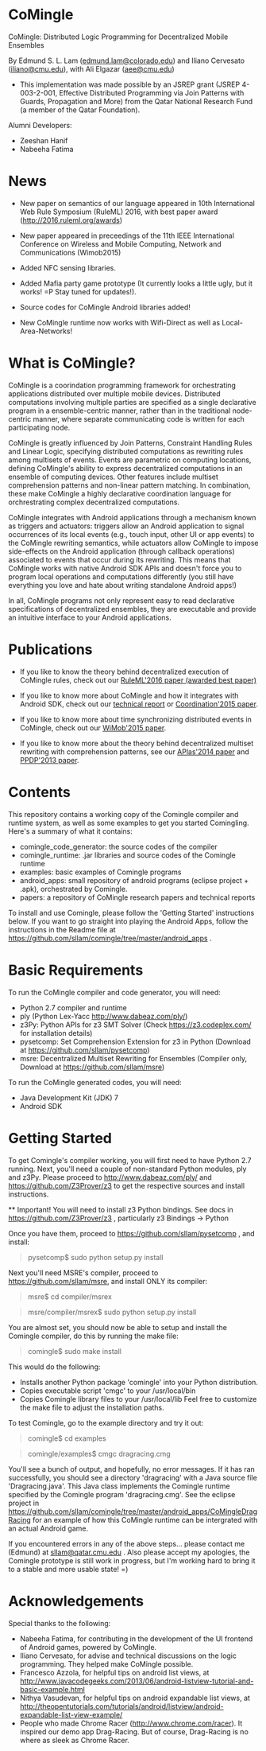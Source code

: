 CoMingle
========

CoMingle: Distributed Logic Programming for Decentralized Mobile Ensembles

By Edmund S. L. Lam (edmund.lam@colorado.edu) and Iliano Cervesato (iliano@cmu.edu), with
Ali Elgazar (aee@cmu.edu)

* This implementation was made possible by an JSREP grant (JSREP 4-003-2-001, Effective Distributed 
Programming via Join Patterns with Guards, Propagation and More) from the Qatar National Research Fund 
(a member of the Qatar Foundation).

Alumni Developers:

* Zeeshan Hanif
* Nabeeha Fatima

News
====

* New paper on semantics of our language appeared in 10th International Web Rule Symposium (RuleML) 2016, with best paper award (http://2016.ruleml.org/awards)

* New paper appeared in preceedings of the 11th IEEE International Conference on Wireless and Mobile Computing, Network and Communications (Wimob2015)

* Added NFC sensing libraries.

* Added Mafia party game prototype (It currently looks a little ugly, but it works! =P Stay tuned for updates!). 

* Source codes for CoMingle Android libraries added!

* New CoMingle runtime now works with Wifi-Direct as well as Local-Area-Networks! 

What is CoMingle?
=================

CoMingle is a coorindation programming framework for orchestrating applications distributed 
over multiple mobile devices. Distributed computations involving multiple parties are 
specified as a single declarative program in a ensemble-centric manner, rather than in the 
traditional node-centric manner, where separate communicating code is written for each 
participating node.

CoMingle is greatly influenced by Join Patterns, Constraint Handling Rules and Linear Logic,
specifying distributed computations as rewriting rules among multisets of events. Events are 
parametric on computing locations, defining CoMingle's ability to express
decentralized computations in an ensemble of computing devices. Other features include
multiset comprehension patterns and non-linear pattern matching. In combination, these make 
CoMingle a highly declarative coordination language for orchrestrating complex decentralized 
computations.

CoMingle integrates with Android applications through a mechanism known as triggers and actuators:
triggers allow an Android application to signal occurrences of its local events (e.g., touch input, 
other UI or app events) to the CoMingle rewriting semantics, while actuators allow CoMingle to 
impose side-effects on the Android application (through callback operations) associated to events 
that occur during its rewriting. This means that CoMingle works with native Android SDK APIs and 
doesn't force you to program local operations and computations differently (you still have everything 
you love and hate about writing standalone Android apps!)

In all, CoMingle programs not only represent easy to read declarative specifications of
decentralized ensembles, they are executable and provide an intuitive interface to your 
Android applications.

Publications
============

* If you like to know the theory behind decentralized execution of CoMingle rules, check out our [RuleML'2016 paper (awarded best paper)](http://www.qatar.cmu.edu/iliano/papers/ruleml16.pdf)

* If you like to know more about CoMingle and how it integrates with Android SDK, check out our [technical report](http://www.qatar.cmu.edu/~sllam/my_papers/techreport/SLLAM_TR15-101.pdf) or [Coordination'2015 paper](http://www.qatar.cmu.edu/~sllam/my_papers/published/SLLAM_coordination15.pdf).

* If you like to know more about time synchronizing distributed events in CoMingle, check out our [WiMob'2015 paper](http://www.qatar.cmu.edu/~sllam/my_papers/published/SLLAM_wimob15.pdf).

* If you like to know more about the theory behind decentralized multiset rewriting with comprehension patterns, see our [APlas'2014 paper](http://www.qatar.cmu.edu/~sllam/my_papers/published/SLLAM_aplas14.pdf) and [PPDP'2013 paper](http://www.qatar.cmu.edu/~sllam/my_papers/published/SLLAM_ppdp13.pdf).

Contents
========

This repository contains a working copy of the Comingle compiler and runtime system, as well as some examples
to get you started Comingling. Here's a summary of what it contains:

   - comingle_code_generator: the source codes of the compiler
   - comingle_runtime: .jar libraries and source codes of the Comingle runtime
   - examples: basic examples of Comingle programs
   - android_apps: small repository of android programs (eclipse project + .apk), orchestrated by Comingle.
   - papers: a repository of CoMingle research papers and technical reports

To install and use Comingle, please follow the 'Getting Started' instructions below. If you want to go
straight into playing the Android Apps, follow the instructions in the Readme file at 
https://github.com/sllam/comingle/tree/master/android_apps .

Basic Requirements
==================

To run the CoMingle compiler and code generator, you will need:
   - Python 2.7 compiler and runtime
   - ply (Python Lex-Yacc http://www.dabeaz.com/ply/)
   - z3Py: Python APIs for z3 SMT Solver (Check https://z3.codeplex.com/ for installation details)
   - pysetcomp: Set Comprehension Extension for z3 in Python (Download at https://github.com/sllam/pysetcomp)
   - msre: Decentralized Multiset Rewriting for Ensembles (Compiler only, Download at https://github.com/sllam/msre)

To run the CoMingle generated codes, you will need:
   - Java Development Kit (JDK) 7 
   - Android SDK 

Getting Started
===============

To get Comingle's compiler working, you will first need to have Python 2.7 running. Next, you'll need a couple of
non-standard Python modules, ply and z3Py. Please proceed to http://www.dabeaz.com/ply/ and https://github.com/Z3Prover/z3
to get the respective sources and install instructions. 

** Important! You will need to install z3 Python bindings. See docs in https://github.com/Z3Prover/z3 , particularly
z3 Bindings -> Python 

Once you have them, proceed to https://github.com/sllam/pysetcomp , and install:

> pysetcomp$ sudo python setup.py install

Next you'll need MSRE's compiler, proceed to https://github.com/sllam/msre, and install ONLY its compiler:

> msre$ cd compiler/msrex

> msre/compiler/msrex$ sudo python setup.py install

You are almost set, you should now be able to setup and install the Comingle compiler, do this by running the
make file:

> comingle$ sudo make install

This would do the following:
   - Installs another Python package 'comingle' into your Python distribution.
   - Copies executable script 'cmgc' to your /usr/local/bin
   - Copies Comingle library files to your /usr/local/lib
Feel free to customize the make file to adjust the installation paths.

To test Comingle, go to the example directory and try it out:

> comingle$ cd examples

> comingle/examples$ cmgc dragracing.cmg

You'll see a bunch of output, and hopefully, no error messages. If it has ran successfully, you should
see a directory 'dragracing' with a Java source file 'Dragracing.java'. This Java class implements
the Comingle runtime specified by the Comingle program 'dragracing.cmg'. See the eclipse project
in https://github.com/sllam/comingle/tree/master/android_apps/CoMingleDragRacing for an example of
how this CoMingle runtime can be intergrated with an actual Android game.

If you encountered errors in any of the above steps... please contact me (Edmund) at sllam@qatar.cmu.edu .
Also please accept my apologies, the Comingle prototype is still work in progress, but I'm working hard
to bring it to a stable and more usable state! =)

Acknowledgements
================

Special thanks to the following:

  - Nabeeha Fatima, for contributing in the development of the UI frontend of Android games, powered by 
    CoMingle.
  - Iliano Cervesato, for advise and technical discussions on the logic programming. They helped
    make CoMingle possible.
  - Francesco Azzola, for helpful tips on android list views, at
    http://www.javacodegeeks.com/2013/06/android-listview-tutorial-and-basic-example.html
  - Nithya Vasudevan, for helpful tips on android expandable list views, at
    http://theopentutorials.com/tutorials/android/listview/android-expandable-list-view-example/
  - People who made Chrome Racer (http://www.chrome.com/racer). It inspired our demo app Drag-Racing.
    But of course, Drag-Racing is no where as sleek as Chrome Racer.



